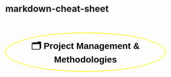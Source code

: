 # markdown-cheat-sheet

<h1 style="font-family: 'Arial'; text-align: center; color: black; padding: 20px; border-radius: 50%; border: 2px solid yellow; display: inline-block;">🗂️ Project Management & Methodologies</h1>

